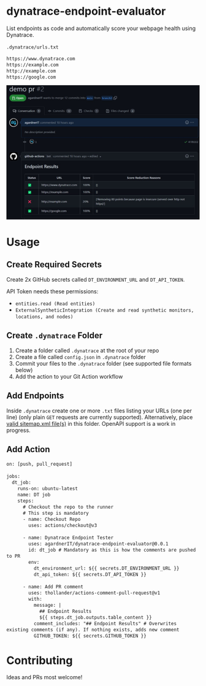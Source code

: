 # dynatrace-endpoint-evaluator
List endpoints as code and automatically score your webpage health using Dynatrace.

`.dynatrace/urls.txt`
```
https://www.dynatrace.com
https://example.com
http://example.com
https://google.com
```

![](assets/screenshots/pr_screenshot.jpg)

# Usage

## Create Required Secrets
Create 2x GitHub secrets called `DT_ENVIRONMENT_URL` and `DT_API_TOKEN`.

API Token needs these permissions:
- `entities.read (Read entities)`
- `ExternalSyntheticIntegration (Create and read synthetic monitors, locations, and nodes)`

## Create `.dynatrace` Folder
1) Create a folder called `.dynatrace` at the root of your repo
2) Create a file called `config.json` in `.dynatrace` folder
3) Commit your files to the `.dynatrace` folder (see supported file formats below)
4) Add the action to your Git Action workflow

## Add Endpoints
Inside `.dynatrace` create one or more `.txt` files listing your URLs (one per line) (only plain `GET` requests are currently supported).
Alternatively, place [valid sitemap.xml file(s)](https://developers.google.com/search/docs/crawling-indexing/sitemaps/build-sitemap#xml) in this folder.
OpenAPI support is a work in progress.

## Add Action
```
on: [push, pull_request]

jobs:
  dt_job:
    runs-on: ubuntu-latest
    name: DT job
    steps:
      # Checkout the repo to the runner
      # This step is mandatory
      - name: Checkout Repo
        uses: actions/checkout@v3
      
      - name: Dynatrace Endpoint Tester
        uses: agardnerIT/dynatrace-endpoint-evaluator@0.0.1
        id: dt_job # Mandatory as this is how the comments are pushed to PR
        env:
          dt_environment_url: ${{ secrets.DT_ENVIRONMENT_URL }}
          dt_api_token: ${{ secrets.DT_API_TOKEN }}
          
      - name: Add PR comment
        uses: thollander/actions-comment-pull-request@v1
        with:
          message: |
            ## Endpoint Results
            ${{ steps.dt_job.outputs.table_content }}
          comment_includes: "## Endpoint Results" # Overwrites existing comments (if any). If nothing exists, adds new comment
          GITHUB_TOKEN: ${{ secrets.GITHUB_TOKEN }}
```

# Contributing

Ideas and PRs most welcome!
